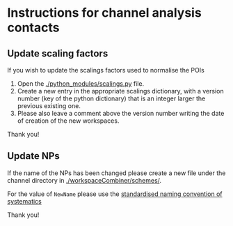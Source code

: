 # Instructions for channel analysis contacts

## Update scaling factors

If you wish to update the scalings factors used to normalise the POIs

1. Open the [./python_modules/scalings.py](./python_modules/scalings.py) file.
2. Create a new entry in the appropriate scalings dictionary, with a version number (key of the
   python dictionary) that is an integer larger the previous existing one.
3. Please also leave a comment above the version number writing the date of creation of the new
   workspaces.

Thank you!

## Update NPs

If the name of the NPs has been changed please create a new file under the channel directory in
[./workspaceCombiner/schemes/](./workspaceCombiner/schemes/).

For the value of `NewName` please use the [standardised naming convention of systematics][NP_naming_convention]

Thank you!

[NP_naming_convention]: https://indico.cern.ch/event/630646/contributions/2548335/attachments/1443117/2225302/XiaohuSUN-CombHH-2017-04-11-HHdomain-EDIT.pdf

